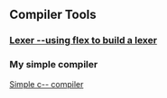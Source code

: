 ## Compiler Tools

### [Lexer --using flex to build a lexer](lexer)

### My simple compiler
[Simple c-- compiler](https://github.com/chunyu618/Compiler2020Fall)

